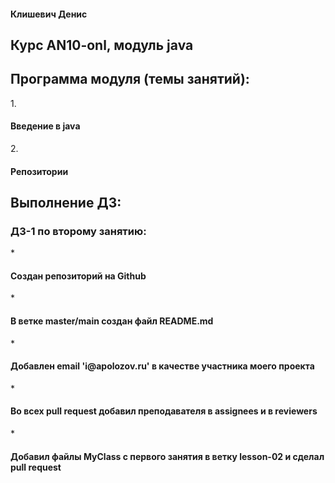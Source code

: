 <h4>Клишевич Денис</h4>

<h2>Курс AN10-onl, модуль java</h2>
<h2>Программа модуля (темы занятий):</h2>
1. <h4>Введение в java</h3>
2. <h4>Репозитории</h3>


<h2>Выполнение ДЗ:</h2>

<h3>ДЗ-1 по второму занятию:</h3>
* <h4>Создан репозиторий на Github</h4>
* <h4>В ветке master/main создан файл README.md</h4>
* <h4>Добавлен email 'i@apolozov.ru' в качестве участника моего проекта</h4>
* <h4>Во всех pull request добавил преподавателя в assignees и в reviewers</h4>
* <h4>Добавил файлы MyClass с первого занятия в ветку lesson-02 и сделал pull request</h4>



 